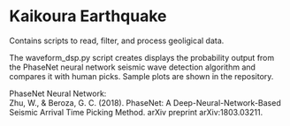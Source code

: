 # Kaikoura Earthquake
Contains scripts to read, filter, and process geoligical data.  
  
The waveform_dsp.py script creates displays the probability output from the PhaseNet neural network seismic wave detection algorithm and compares it with human picks. Sample plots are shown in the repository. 
  
PhaseNet Neural Network:   
Zhu, W., & Beroza, G. C. (2018). PhaseNet: A Deep-Neural-Network-Based Seismic Arrival Time Picking Method. arXiv preprint arXiv:1803.03211.
